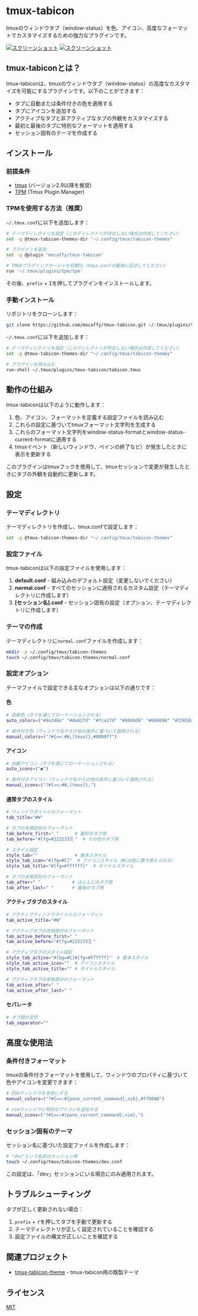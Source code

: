 # tmux-tabicon

tmuxのウィンドウタブ（window-status）を色、アイコン、高度なフォーマットでカスタマイズするための強力なプラグインです。

[![スクリーンショット](https://user-images.githubusercontent.com/45122432/218329999-735b3a4f-23fc-4aea-95af-ca732cdfc03b.png)](https://user-images.githubusercontent.com/45122432/218329999-735b3a4f-23fc-4aea-95af-ca732cdfc03b.png)
[![スクリーンショット](https://user-images.githubusercontent.com/45122432/218330413-3e45b472-dfaf-40bb-b7b4-38cd9e42d16d.png)](https://user-images.githubusercontent.com/45122432/218330413-3e45b472-dfaf-40bb-b7b4-38cd9e42d16d.png)

## tmux-tabiconとは？

tmux-tabiconは、tmuxのウィンドウタブ（window-status）の高度なカスタマイズを可能にするプラグインです。以下のことができます：

- タブに自動または条件付きの色を適用する
- タブにアイコンを追加する
- アクティブなタブと非アクティブなタブの外観をカスタマイズする
- 最初と最後のタブに特別なフォーマットを適用する
- セッション固有のテーマを作成する

## インストール

### 前提条件

- [tmux](https://github.com/tmux/tmux) (バージョン2.9以降を推奨)
- [TPM](https://github.com/tmux-plugins/tpm) (Tmux Plugin Manager)

### TPMを使用する方法（推奨）

`~/.tmux.conf`に以下を追加します：

```bash
# テーマディレクトリを設定（このディレクトリが存在しない場合は作成してください）
set -g @tmux-tabicon-themes-dir "~/.config/tmux/tabicon-themes"

# プラグインを追加
set -g @plugin 'mocaffy/tmux-tabicon'

# TMUXプラグインマネージャを初期化（tmux.confの最後に記述してください）
run '~/.tmux/plugins/tpm/tpm'
```

その後、`prefix` + <kbd>I</kbd>を押してプラグインをインストールします。

### 手動インストール

リポジトリをクローンします：

```bash
git clone https://github.com/mocaffy/tmux-tabicon.git ~/.tmux/plugins/tmux-tabicon
```

`~/.tmux.conf`に以下を追加します：

```bash
# テーマディレクトリを設定（このディレクトリが存在しない場合は作成してください）
set -g @tmux-tabicon-themes-dir "~/.config/tmux/tabicon-themes"

# プラグインを読み込む
run-shell ~/.tmux/plugins/tmux-tabicon/tabicon.tmux
```

## 動作の仕組み

tmux-tabiconは以下のように動作します：

1. 色、アイコン、フォーマットを定義する設定ファイルを読み込む
2. これらの設定に基づいてtmuxフォーマット文字列を生成する
3. これらのフォーマット文字列をwindow-status-formatとwindow-status-current-formatに適用する
4. tmuxイベント（新しいウィンドウ、ペインの終了など）が発生したときに表示を更新する

このプラグインはtmuxフックを使用して、tmuxセッションで変更が発生したときにタブの外観を自動的に更新します。

## 設定

### テーマディレクトリ

テーマディレクトリを作成し、tmux.confで設定します：

```bash
set -g @tmux-tabicon-themes-dir "~/.config/tmux/tabicon-themes"
```

### 設定ファイル

tmux-tabiconは以下の設定ファイルを使用します：

1. **default.conf** - 組み込みのデフォルト設定（変更しないでください）
2. **normal.conf** - すべてのセッションに適用されるカスタム設定（テーマディレクトリに作成します）
3. **[セッション名].conf** - セッション固有の設定（オプション、テーマディレクトリに作成します）

### テーマの作成

テーマディレクトリに`normal.conf`ファイルを作成します：

```bash
mkdir -p ~/.config/tmux/tabicon-themes
touch ~/.config/tmux/tabicon-themes/normal.conf
```

### 設定オプション

テーマファイルで設定できる主なオプションは以下の通りです：

#### 色

```bash
# 自動色（タブを通じてローテーションされる）
auto_colors=("#9a348e" "#da627d" "#fca17d" "#86bbd8" "#06969A" "#33658a")

# 条件付き色（ウィンドウ名やその他の条件に基づいて適用される）
manual_colors=("?#{==:#W,[tmux]},#0000ff")
```

#### アイコン

```bash
# 自動アイコン（タブを通じてローテーションされる）
auto_icons=("●")

# 条件付きアイコン（ウィンドウ名やその他の条件に基づいて適用される）
manual_icons=("?#{==:#W,[tmux]},")
```

#### 通常タブのスタイル

```bash
# ウィンドウタイトルのフォーマット
tab_title="#W"

# タブの先頭部分のフォーマット
tab_before_first=" "      # 最初のタブ用
tab_before="#[fg=#222233]▏"  # その他のタブ用

# スタイル設定
style_tab=""              # 基本スタイル
style_tab_icon="#[fg=#C]"  # アイコンスタイル（#Cは色に置き換えられる）
style_tab_title="#[fg=#ffffff]"  # タイトルスタイル

# タブの末尾部分のフォーマット
tab_after=" "            # ほとんどのタブ用
tab_after_last=" "       # 最後のタブ用
```

#### アクティブタブのスタイル

```bash
# アクティブウィンドウタイトルのフォーマット
tab_active_title="#W"

# アクティブタブの先頭部分のフォーマット
tab_active_before_first=" "
tab_active_before="#[fg=#222233]▏"

# アクティブタブのスタイル設定
style_tab_active="#[bg=#C]#[fg=#ffffff]"  # 基本スタイル
style_tab_active_icon=""  # アイコンスタイル
style_tab_active_title="" # タイトルスタイル

# アクティブタブの末尾部分のフォーマット
tab_active_after=" "
tab_active_after_last=" "
```

#### セパレータ

```bash
# タブ間の文字
tab_separator=""
```

## 高度な使用法

### 条件付きフォーマット

tmuxの条件付きフォーマットを使用して、ウィンドウのプロパティに基づいて色やアイコンを変更できます：

```bash
# SSHウィンドウを赤色にする
manual_colors=("?#{==:#{pane_current_command},ssh},#ff0000")

# vimウィンドウに特別なアイコンを追加する
manual_icons=("?#{==:#{pane_current_command},vim},")
```

### セッション固有のテーマ

セッション名に基づいた設定ファイルを作成します：

```bash
# "dev"という名前のセッション用
touch ~/.config/tmux/tabicon-themes/dev.conf
```

この設定は、「dev」セッションにいる場合にのみ適用されます。

## トラブルシューティング

タブが正しく更新されない場合：

1. `prefix` + <kbd>r</kbd>を押してタブを手動で更新する
2. テーマディレクトリが正しく設定されていることを確認する
3. 設定ファイルの構文が正しいことを確認する

## 関連プロジェクト

- [tmux-tabicon-theme](https://github.com/mocaffy/tmux-tabicon-theme) - tmux-tabicon用の既製テーマ

## ライセンス

[MIT](LICENSE)